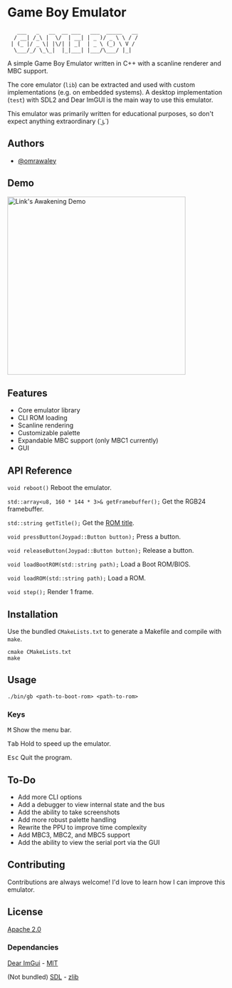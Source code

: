 
# Game Boy Emulator

```
   ___   _   __  __ ___   ___  _____   __
  / __| /_\ |  \/  | __| | _ )/ _ \ \ / /
 | (_ |/ _ \| |\/| | _|  | _ \ (_) \ V / 
  \___/_/ \_\_|  |_|___| |___/\___/ |_|                                    
```

A simple Game Boy Emulator written in C++ with a scanline renderer and MBC support.

The core emulator (`lib`) can be extracted and used with custom implementations (e.g. on embedded systems). A desktop implementation (`test`) with SDL2 and Dear ImGUI is the main way to use this emulator.

This emulator was primarily written for educational purposes, so don't expect anything extraordinary (˙ ͜ʟ˙)
## Authors

- [@omrawaley](https://www.github.com/omrawaley)


## Demo

<img alt="Link's Awakening Demo" src="zelda_demo.gif" width="400" />

## Features

- Core emulator library
- CLI ROM loading
- Scanline rendering
- Customizable palette
- Expandable MBC support (only MBC1 currently)
- GUI
## API Reference

`void reboot()` Reboot the emulator.

`std::array<u8, 160 * 144 * 3>& getFramebuffer();` Get the RGB24 framebuffer.

`std::string getTitle();` Get the [ROM title](https://gbdev.io/pandocs/The_Cartridge_Header.html#0134-0143--title). 

`void pressButton(Joypad::Button button);` Press a button.

`void releaseButton(Joypad::Button button);` Release a button.

`void loadBootROM(std::string path);` Load a Boot ROM/BIOS.

`void loadROM(std::string path);` Load a ROM.

`void step();` Render 1 frame.


## Installation

Use the bundled `CMakeLists.txt` to generate a Makefile and compile with `make`.
```
cmake CMakeLists.txt
make
```
    
## Usage

```
./bin/gb <path-to-boot-rom> <path-to-rom>
```

### Keys

<kbd>M</kbd> Show the menu bar.

<kbd>Tab</kbd> Hold to speed up the emulator.

<kbd>Esc</kbd> Quit the program.
## To-Do

- Add more CLI options
- Add a debugger to view internal state and the bus
- Add the ability to take screenshots
- Add more robust palette handling
- Rewrite the PPU to improve time complexity
- Add MBC3, MBC2, and MBC5 support
- Add the ability to view the serial port via the GUI
## Contributing

Contributions are always welcome! I'd love to learn how I can improve this emulator.
## License

[Apache 2.0](https://apache.org/licenses/LICENSE-2.0)

### Dependancies

[Dear ImGui](https://github.com/ocornut/imgui) - [MIT](https://choosealicense.com/licenses/mit/)

(Not bundled) [SDL](https://www.libsdl.org/) - [zlib](https://zlib.net/zlib_license.html)

